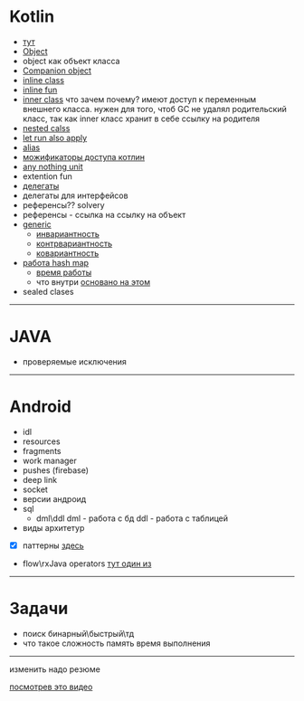 # Kotlin
- [тут](/basics/collections/hashDataStructures/About.md/#hashmap)
- [Object](/basics/syntaxKotlin/classes.md/#object)
- object как объект класса
- [Companion object](/basics/syntaxKotlin/classes.md/#companion-object)
- [inline class](/basics/syntaxKotlin/classes.md/#inline)
- [inline fun](/basics/syntaxKotlin/classes.md/#inline-function)
- [inner class](/basics/syntaxKotlin/classes.md/#inner)
что зачем почему? имеют доступ к переменным внешнего класса. нужен для того, чтоб GC не удалял родительский класс, так как inner класс хранит в себе ссылку на родителя
- [nested calss](/basics/syntaxKotlin/classes.md/#nested)
- [let run also apply](/basics/syntaxKotlin/scopeFunctions.md) 
- [alias](/basics/syntaxKotlin/alias.md)
- [можификаторы доступа котлин](/basics/syntaxKotlin/visibilityModifiers.md)
- [any nothing unit](/basics/syntaxKotlin/anyNothingUnit.md)
- extention fun
- [делегаты](/basics/syntaxKotlin/delegats.md)
- делегаты для интерфейсов 
- референсы?? solvery
- референсы - ссылка на ссылку на объект 
- [generic](/basics/syntaxKotlin/generics.md)
  - [инвариантность](/basics/syntaxKotlin/generics.md/#инвариантность)
  - [контрвариантность](/basics/syntaxKotlin/generics.md/#контравариантность)
  - [ковариантность](/basics/syntaxKotlin/generics.md/#ковариантость) 
- [работа hash map](/basics/collections/hashDataStructures/hashmap.md)
  - [время работы](/basics/collections/hashDataStructures/hashmap.md/#мотивация-использовать-хеш-таблицы)
  - что внутри [основано на этом](/basics/collections/hashDataStructures/HashSet.md/#как-это-все-работает)
- sealed clases

 
 ---

 # JAVA

 - проверяемые исключения 

 ---

# Android

- idl
- resources 
- fragments 
- work manager
- pushes (firebase)
- deep link
- socket
- версии андроид
- sql
  - dml\ddl
  dml - работа с бд ddl - работа с таблицей
- виды архитетур 
- [x] паттерны [здесь](/patterns/About.md)
- flow\rxJava operators [тут один из](/RxJava/transformation/map/map.md)
 ---

# Задачи

- поиск бинарный\быстрый\тд
- что такое сложность память время выполнения 

 ---
 изменить надо резюме

 [посмотрев это видео](https://www.youtube.com/watch?v=XxXFHz-Vpj0)

